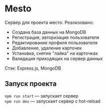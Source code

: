 # Mesto
Сервер для проекта место.
Реализовано: 
- Создана база данных на MongoDB
- Регистрация, авторизация пользователя
- Редактирование профиля пользователя
- Добавление, удаление карточек
- Установка, снятие "лайка" на карточках
- Валидация приходящих на сервер данных

Стэк: Express.js, MongoDB

## Запуск проекта

`npm run start` — запускает сервер   
`npm run dev` — запускает сервер с hot-reload
